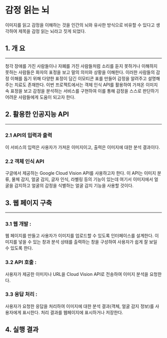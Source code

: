 # 감정 읽는 뇌
이미지를 읽고 감정을 이해하는 것을 인간의 뇌와 유사한 방식으로 비유할 수 있다고 생각하여
제목을 감정 읽는 뇌라고 짓게 되었다.

## 1. 개 요
* * *
청각 장애를 가진 사람들이나 자폐를 가진 사람들처럼 소리를 듣지 못하거나 이해하지 못하는 사람들은 화자의 표정을 보고 말의 의미와 상황을
이해한다. 이러한 사람들의 감정 이해를 돕기 위해 다양한 표정이 담긴 이모티콘 표를 만들어 감정을 알려주고 설명해 주는 치료도 존재한다.
이번 프로젝트에서는 객체 인식 API를 활용하여 가져온 이미지 속 표정을 보고 감정을 분석하는 서비스를 구현하여 이를 통해 감정을 스스로 판단하기
어려운 사람들에게 도움이 되고자 한다.


## 2. 활용한 인공지능 API
* * *

### 2.1 API의 입력과 출력
이 서비스의 입력은 사용자가 가져온 이미지이고, 출력은 이미지에 대한 분석 결과이다.
### 2.2 객체 인식 API
구글에서 제공하는 Google Cloud Vision API를 사용하고자 한다. 이 API는 이미지 분류, 물체 감지, 얼굴 감지, 글자 인식, 라벨링 등의 기능이
있는데 여기서 이미지에서 얼굴을 감지하고 얼굴의 감정을 식별하는 얼굴 감지 기능을 사용할 것이다.

## 3. 웹 페이지 구축
* * *
### 3.1 웹 개발 :
웹 페이지를 만들고 사용자가 이미지를 업로드할 수 있도록 인터페이스를 설계한다. 
이미지를 넣을 수 있는 창과 분석 상태를 출력하는 창을 구성하여 사용자가 쉽게 잘 보일 수 있도록 한다.

### 3.2 API 호출 :
사용자가 제공한 이미지나 URL을 Cloud Vision API로 전송하여 이미지 분석을 요청한다.

### 3.3 응답 처리 :
사용자가 요청한 응답을 처리하여 이미지에 대한 분석 결과(객체, 얼굴 감지 정보)를 사용자에게 표시한다.
처리 결과를 웹페이지에 표시하거나 저장한다.


## 4. 실행 결과
